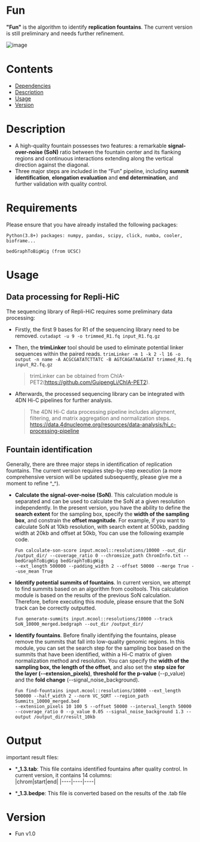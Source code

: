 
# Fun
**"Fun"** is the algorithm to identify **replication fountains**. The current version is still preliminary and needs further refinement.  


  
![image](https://github.com/zzdzr/Fun/blob/master/image/Fun.png)

# Contents
- [Dependencies](#dependencies)
- [Description](#description)
- [Usage](#usage)
- [Version](#version)

# Description
- A high-quality fountain possesses two features: a remarkable **signal-over-noise (SoN)** ratio between the fountain center and its flanking regions and continuous interactions extending along the vertical direction against the diagonal.
- Three major steps are included in the “Fun” pipeline, including **summit identification**, **elongation evaluation** and **end determination**, and further validation with quality control.

# Requirements
  Please ensure that you have already installed the following packages:
  ```
  Python(3.8+) packages: numpy, pandas, scipy, click, numba, cooler, bioframe...
    
  bedGraphToBigWig (from UCSC)
  ```

# Usage
## Data processing for Repli-HiC
The sequencing library of Repli-HiC requires some preliminary data processing:
- Firstly, the first 9 bases for R1 of the sequencing library need to be removed.
  `cutadapt -u 9 -o trimmed_R1.fq input_R1.fq.gz`

- Then, the **trimLinker** tool should be used to eliminate potential linker sequences within the paired reads.
  `trimLinker -m 1 -k 2 -l 16 -o output -n name -A ACGCGATATCTTATC -B AGTCAGATAAGATAT trimmed_R1.fq input_R2.fq.gz`
  > trimLinker can be obtained from ChIA-PET2(https://github.com/GuipengLi/ChIA-PET2).

- Afterwards, the processed sequencing library can be integrated with 4DN Hi-C pipelines for further analysis.
  > The 4DN Hi-C data processing pipeline includes alignment, filtering, and matrix aggregation and normalization steps. https://data.4dnucleome.org/resources/data-analysis/hi_c-processing-pipeline

## Fountain identification
Generally, there are three major steps in identification of replication fountains. The current version requires step-by-step execution (a more comprehensive version will be updated subsequently, please give me a moment to refine ^_^).
- **Calculate the signal-over-noise (SoN)**.
This calculation module is separated and can be used to calculate the SoN at a given resolution independently. In the present version, you have the ability to define the **search extent** for the sampling box, specify the **width of the sampling box**, and constrain the **offset magnitude**. For example, if you want to calculate SoN at 10kb resolution, with search extent at 500kb, padding width at 20kb and offset at 50kb, You can use the following example code.
   ```
   Fun calculate-son-score input.mcool::resolutions/10000 --out_dir /output_dir/ --coverage_ratio 0 --chromsize_path ChromInfo.txt --bedGraphToBigWig bedGraphToBigWig  
   --ext_length 500000 --padding_width 2 --offset 50000 --merge True --use_mean True
   ```

- **Identify potential summits of fountains**.
In current version, we attempt to find summits based on an algorithm from cooltools. This calculation module is based on the results of the previous SoN calculation. Therefore, before executing this module, please ensure that the SoN track can be correctly outputted.
   ```
  Fun generate-summits input.mcool::resolutions/10000 --track SoN_10000_merged.bedgraph --out_dir /output_dir/
   ```

- **Identify fountains**.
Before finally identifying the fountains, please remove the summits that fall into low-quality genomic regions. In this module, you can set the search step for the sampling box based on the summits that have been identified, within a Hi-C matrix of given normalization method and resolution. You can specify the **width of the sampling box, the length of the offset**, and also set the **step size for the layer (--extension_pixels)**, **threshold for the p-value** (--p_value) and the **fold change** (--signal_noise_background).
   ```
   Fun find-fountains input.mcool::resolutions/10000 --ext_length 500000 --half_width 2 --norm VC_SQRT --region_path Summits_10000_merged.bed
   --extension_pixels 10 100 5 --offset 50000 --interval_length 50000 --coverage_ratio 0 --p_value 0.05 --signal_noise_background 1.3 --output /output_dir/result_10kb
   ```
# Output
important result files:
  - ***_1.3.tab**: This file contains identified fountains after quality control. In current version, it contains 14 columns:  
|chrom|start|end|
|----|----|----|


  - ***_1.3.bedpe**: This file is converted based on the results of the .tab file
   
# Version
  - Fun v1.0
